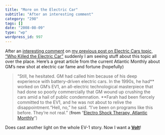 ```yaml
---
title: "More on the Electric Car"
subtitle: "After an interesting comment"
category: "298"
tags: []
date: "2008-08-09"
type: "wp"
wordpress_id: 997
---
```

After an [interesting comment](/2008/08/06/who-killed-the-electric-car-and-why-wikipedia-is-great/#comment-41711) on [my previous post on Electric Cars topic, “Who Killed the Electric Car”](/2008/08/06/who-killed-the-electric-car-and-why-wikipedia-is-great/) suddenly I am seeing stuff about this topic all over the place.
Here’s a great article from the current Atlantic Monthly about GM’s new shot at electric car fame and fortune (hopefully)

> “Still, he hesitated. GM had called him because of his deep experience with battery-driven electric cars. In the 1990s, he had** worked on GM’s EV1, an all-electric technological masterpiece that had done so poorly commercially that GM wound up crushing the cars amid a hail of public condemnation. **Farah had been fiercely committed to the EV1, and he was not about to relive the disappointment.“Hell, no,” he said. “I’ve been on programs like this before. They’re not real.” (**from** “[Electro Shock Therapy, Atlantic Monthly](http://www.theatlantic.com/doc/200807/general-motors)“)

Does cast another light on the whole EV-1 story. Now I want a [**Volt**](http://en.wikipedia.org/wiki/Chevrolet_Volt)!